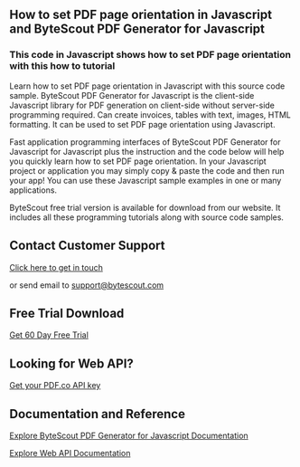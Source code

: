 ## How to set PDF page orientation in Javascript and ByteScout PDF Generator for Javascript

### This code in Javascript shows how to set PDF page orientation with this how to tutorial

Learn how to set PDF page orientation in Javascript with this source code sample. ByteScout PDF Generator for Javascript is the client-side Javascript library for PDF generation on client-side without server-side programming required. Can create invoices, tables with text, images, HTML formatting. It can be used to set PDF page orientation using Javascript.

Fast application programming interfaces of ByteScout PDF Generator for Javascript for Javascript plus the instruction and the code below will help you quickly learn how to set PDF page orientation. In your Javascript project or application you may simply copy & paste the code and then run your app! You can use these Javascript sample examples in one or many applications.

ByteScout free trial version is available for download from our website. It includes all these programming tutorials along with source code samples.

## Contact Customer Support

[Click here to get in touch](https://bytescout.zendesk.com/hc/en-us/requests/new?subject=ByteScout%20PDF%20Generator%20for%20Javascript%20Question)

or send email to [support@bytescout.com](mailto:support@bytescout.com?subject=ByteScout%20PDF%20Generator%20for%20Javascript%20Question) 

## Free Trial Download

[Get 60 Day Free Trial](https://bytescout.com/download/web-installer?utm_source=github-readme)

## Looking for Web API? 

[Get your PDF.co API key](https://pdf.co/documentation/api?utm_source=github-readme)

## Documentation and Reference

[Explore ByteScout PDF Generator for Javascript Documentation](https://bytescout.com/documentation/index.html?utm_source=github-readme)

[Explore Web API Documentation](https://pdf.co/documentation/api?utm_source=github-readme)